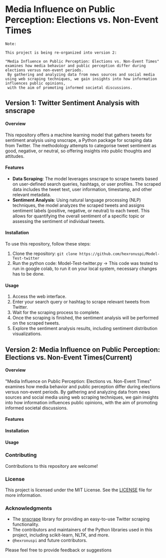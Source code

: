 # Media Influence on Public Perception: Elections vs. Non-Event Times
```
Note:

This project is being re-organized into version 2:

"Media Influence on Public Perception: Elections vs. Non-Event Times" examines how media behavior and public perception differ during elections versus non-event periods.
 By gathering and analyzing data from news sources and social media using web scraping techniques, we gain insights into how information influences public opinions,
 with the aim of promoting informed societal discussions.
```

## Version 1: Twitter Sentiment Analysis with snscrape
#### Overview
This repository offers a machine learning model that gathers tweets for sentiment analysis using snscrape, a Python package for scraping data from Twitter. The methodology attempts to categorise tweet sentiment as good, negative, or neutral, so offering insights into public thoughts and attitudes.

#### Features
- **Data Scraping**: The model leverages snscrape to scrape tweets based on user-defined search queries, hashtags, or user profiles. The scraped data includes the tweet text, user information, timestamp, and other relevant metadata.
- **Sentiment Analysis**: Using natural language processing (NLP) techniques, the model analyzes the scraped tweets and assigns sentiment labels (positive, negative, or neutral) to each tweet. This allows for quantifying the overall sentiment of a specific topic or assessing the sentiment of individual tweets.

#### Installation
To use this repository, follow these steps:

1. Clone the repository: `git clone https://github.com/hexronuspi/Model-Test-twitter`
2. Run the python code:  Model-Test-twitter.py  -> This code was tested to run in google colab, to run it on your local system, necessary changes has to be done.

#### Usage
1. Access the web interface.
2. Enter your search query or hashtag to scrape relevant tweets from Twitter.
3. Wait for the scraping process to complete.
4. Once the scraping is finished, the sentiment analysis will be performed on the scraped tweets.
5. Explore the sentiment analysis results, including sentiment distribution visualizations.

## Version 2: Media Influence on Public Perception: Elections vs. Non-Event Times(Current)
#### Overview
"Media Influence on Public Perception: Elections vs. Non-Event Times" examines how media behavior and public perception differ during elections versus non-event periods.
 By gathering and analyzing data from news sources and social media using web scraping techniques, we gain insights into how information influences public opinions,
 with the aim of promoting informed societal discussions.
 
#### Features

#### Installation

#### Usage

### Contributing
Contributions to this repository are welcome!

### License
This project is licensed under the MIT License. See the [LICENSE](LICENSE) file for more information.

### Acknowledgments
- The [snscrape](https://github.com/JustAnotherArchivist/snscrape) library for providing an easy-to-use Twitter scraping functionality.
- The contributors and maintainers of the Python libraries used in this project, including scikit-learn, NLTK, and more.
- ` @hexronuspi ` and future contributors.

Please feel free to provide feedback or suggestions
